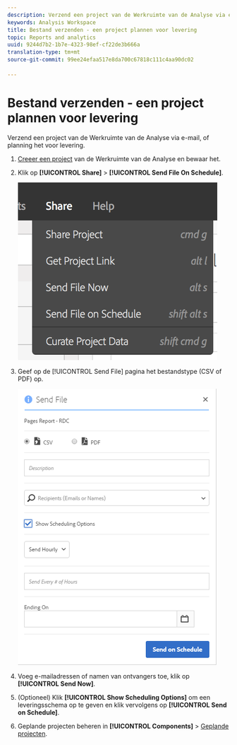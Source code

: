 ```yaml
---
description: Verzend een project van de Werkruimte van de Analyse via e-mail, of planning het voor levering.
keywords: Analysis Workspace
title: Bestand verzenden - een project plannen voor levering
topic: Reports and analytics
uuid: 9244d7b2-1b7e-4323-98ef-cf22de3b666a
translation-type: tm+mt
source-git-commit: 99ee24efaa517e8da700c67818c111c4aa90dc02

---
```



# Bestand verzenden - een project plannen voor levering

Verzend een project van de Werkruimte van de Analyse via e-mail, of planning het voor levering.

1. [Creeer een project](https://marketing.adobe.com/resources/help/en_US/analytics/analysis-workspace/t_freeform_project.html) van de Werkruimte van de Analyse en bewaar het.
1. Klik op **[!UICONTROL Share]** > **[!UICONTROL Send File On Schedule]**.

   ![Stap resultaat](assets/send-file.png)

1. Geef op de [!UICONTROL Send File] pagina het bestandstype (CSV of PDF) op.

   ![Stap resultaat](assets/send-file-pop-up.png)

1. Voeg e-mailadressen of namen van ontvangers toe, klik op **[!UICONTROL Send Now]**.
1. (Optioneel) Klik **[!UICONTROL Show Scheduling Options]** om een leveringsschema op te geven en klik vervolgens op **[!UICONTROL Send on Schedule]**.
1. Geplande projecten beheren in **[!UICONTROL Components]** > [Geplande projecten](/help/analyze/analysis-workspace/curate-share/schedule-projects.md).
